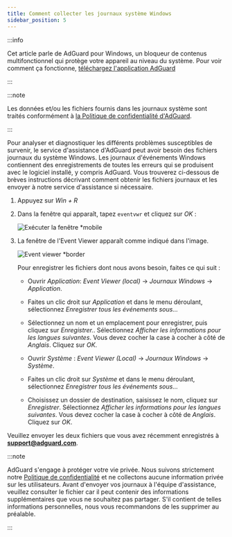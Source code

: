 ```yaml
---
title: Comment collecter les journaux système Windows
sidebar_position: 5
---
```


:::info

Cet article parle de AdGuard pour Windows, un bloqueur de contenus multifonctionnel qui protège votre appareil au niveau du système. Pour voir comment ça fonctionne, [téléchargez l'application AdGuard](https://agrd.io/download-kb-adblock)

:::

:::note

Les données et/ou les fichiers fournis dans les journaux système sont traités conformément à [la Politique de confidentialité d'AdGuard](https://adguard.com/en/privacy.html).

:::

Pour analyser et diagnostiquer les différents problèmes susceptibles de survenir, le service d'assistance d'AdGuard peut avoir besoin des fichiers journaux du système Windows. Les journaux d'événements Windows contiennent des enregistrements de toutes les erreurs qui se produisent avec le logiciel installé, y compris AdGuard. Vous trouverez ci-dessous de brèves instructions décrivant comment obtenir les fichiers journaux et les envoyer à notre service d'assistance si nécessaire.

1. Appuyez sur *Win + R*

1. Dans la fenêtre qui apparaît, tapez `eventvwr` et cliquez sur *OK* :

    ![Exécuter la fenêtre *mobile](https://cdn.adtidy.org/public/Adguard/kb/newscreenshots/En/eng_event_logs_1.png)

1. La fenêtre de l'Event Viewer apparaît comme indiqué dans l'image.

    ![Event viewer *border](https://cdn.adtidy.org/public/Adguard/kb/newscreenshots/En/eng_event_logs_2.png)

    Pour enregistrer les fichiers dont nous avons besoin, faites ce qui suit :

    - Ouvrir *Application*: *Event Viewer (local)* → *Journaux Windows* → *Application*.

    - Faites un clic droit sur *Application* et dans le menu déroulant, sélectionnez *Enregistrer tous les événements sous...*

    - Sélectionnez un nom et un emplacement pour enregistrer, puis cliquez sur *Enregistrer.*. Sélectionnez *Afficher les informations pour les langues suivantes*. Vous devez cocher la case à cocher à côté de *Anglais*. Cliquez sur *OK*.

    - Ouvrir *Système* : *Event Viewer (Local)* → *Journaux Windows* → *Système*.

    - Faites un clic droit sur *Système* et dans le menu déroulant, sélectionnez *Enregistrer tous les événements sous...*

    - Choisissez un dossier de destination, saisissez le nom, cliquez sur *Enregistrer*. Sélectionnez *Afficher les informations pour les langues suivantes*. Vous devez cocher la case à cocher à côté de *Anglais*. Cliquez sur *OK*.

Veuillez envoyer les deux fichiers que vous avez récemment enregistrés à **support@adguard.com**.

:::note

AdGuard s'engage à protéger votre vie privée. Nous suivons strictement notre [Politique de confidentialité](https://adguard.com/privacy/windows.html) et ne collectons aucune information privée sur les utilisateurs. Avant d'envoyer vos journaux à l'équipe d'assistance, veuillez consulter le fichier car il peut contenir des informations supplémentaires que vous ne souhaitez pas partager. S'il contient de telles informations personnelles, nous vous recommandons de les supprimer au préalable.

:::
